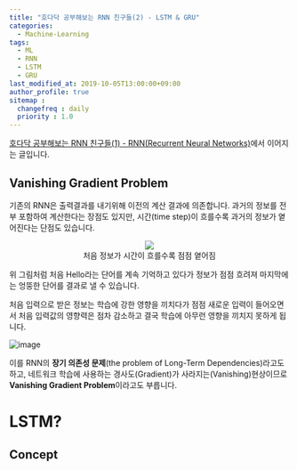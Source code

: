 ```yaml
---
title: "호다닥 공부해보는 RNN 친구들(2) - LSTM & GRU"
categories: 
  - Machine-Learning
tags:
  - ML
  - RNN
  - LSTM
  - GRU
last_modified_at: 2019-10-05T13:00:00+09:00
author_profile: true
sitemap :
  changefreq : daily
  priority : 1.0
---
```

[호다닥 공부해보는 RNN 친구들(1) - RNN(Recurrent Neural Networks)](https://gruuuuu.github.io/machine-learning/lstm-doc/)에서 이어지는 글입니다.  

## Vanishing Gradient Problem
기존의 RNN은 출력결과를 내기위해 이전의 계산 결과에 의존합니다. 과거의 정보를 전부 포함하여 계산한다는 장점도 있지만, 시간(time step)이 흐를수록 과거의 정보가 옅어진다는 단점도 있습니다.  

<center><img src="https://user-images.githubusercontent.com/15958325/66251780-be902200-e78e-11e9-92f8-7cfa72153978.png"></center>  
<center>처음 정보가 시간이 흐를수록 점점 옅어짐</center>  

위 그림처럼 처음 Hello라는 단어를 계속 기억하고 있다가 정보가 점점 흐려져 마지막에는 엉뚱한 단어를 결과로 낼 수 있습니다.  

처음 입력으로 받은 정보는 학습에 강한 영향을 끼치다가 점점 새로운 입력이 들어오면서 처음 입력값의 영향력은 점차 감소하고 결국 학습에 아무런 영향을 끼치지 못하게 됩니다.  


![image](https://user-images.githubusercontent.com/15958325/66256055-1c3f6100-e7c5-11e9-907b-c6182256a32c.png)


이를 RNN의 **장기 의존성 문제**(the problem of Long-Term Dependencies)라고도 하고, 네트워크 학습에 사용하는 경사도(Gradient)가 사라지는(Vanishing)현상이므로 **Vanishing Gradient Problem**이라고도 부릅니다.  






# LSTM?
## Concept

